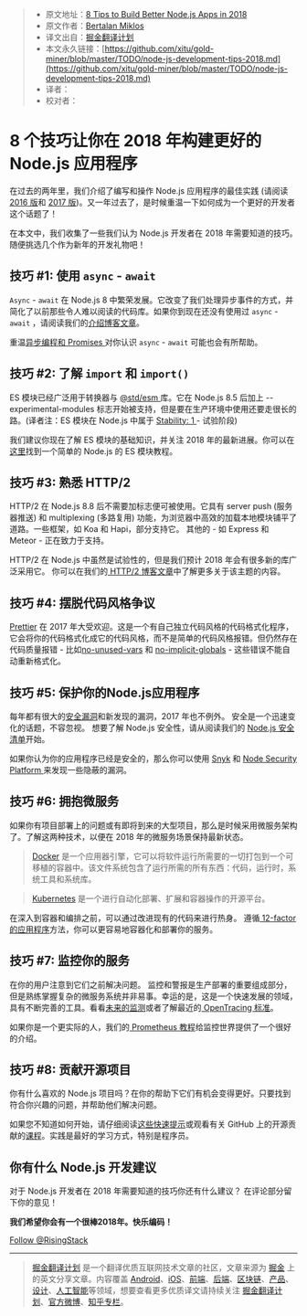 > * 原文地址：[8 Tips to Build Better Node.js Apps in 2018](https://blog.risingstack.com/node-js-development-tips-2018/)
> * 原文作者：[Bertalan Miklos](https://twitter.com/@solkimicreb)
> * 译文出自：[掘金翻译计划](https://github.com/xitu/gold-miner)
> * 本文永久链接：[https://github.com/xitu/gold-miner/blob/master/TODO/node-js-development-tips-2018.md](https://github.com/xitu/gold-miner/blob/master/TODO/node-js-development-tips-2018.md)
> * 译者：
> * 校对者：

# 8 个技巧让你在 2018 年构建更好的 Node.js 应用程序

在过去的两年里，我们介绍了编写和操作 Node.js 应用程序的最佳实践 (请阅读 [2016 版](https://blog.risingstack.com/how-to-become-a-better-node-js-developer-in-2016/)和 [2017 版](https://blog.risingstack.com/node-js-best-practices-2017/))。又一年过去了，是时候重温一下如何成为一个更好的开发者这个话题了！

在本文中，我们收集了一些我们认为 Node.js 开发者在 2018 年需要知道的技巧。随便挑选几个作为新年的开发礼物吧！

## 技巧 #1: 使用 `async` - `await`

`Async` - `await` 在 Node.js 8 中繁荣发展。它改变了我们处理异步事件的方式，并简化了以前那些令人难以阅读的代码库。如果你到现在还没有使用过 `async` - `await` ，请阅读我们的[介绍博客文章](https://blog.risingstack.com/mastering-async-await-in-nodejs/)。

重温[异步编程和 Promises ](https://blog.risingstack.com/node-hero-async-programming-in-node-js/)对你认识 `async` - `await` 可能也会有所帮助。

## 技巧 #2: 了解 `import` 和 `import()`

ES 模块已经广泛用于转换器与 [@std/esm ](https://github.com/standard-things/esm) 库。它在 Node.js 8.5 后加上 --experimental-modules 标志开始被支持，但是要在生产环境中使用还要走很长的路。(译者注：ES 模块在 Node.js 中属于 [Stability: 1 ](https://nodejs.org/dist/latest-v8.x/docs/api/documentation.html#documentation_stability_index) - 试验阶段)

我们建议你现在了解 ES 模块的基础知识，并关注 2018 年的最新进展。你可以在[这里](http://2ality.com/2017/09/native-esm-node.html)找到一个简单的 Node.js 的 ES 模块教程。

## 技巧 #3: 熟悉 HTTP/2

HTTP/2 在 Node.js 8.8 后不需要加标志便可被使用。它具有 server push (服务器推送) 和 multiplexing (多路复用) 功能，为浏览器中高效的加载本地模块铺平了道路。一些框架，如 Koa 和 Hapi，部分支持它。 其他的 - 如 Express 和 Meteor - 正在致力于支持。

HTTP/2 在 Node.js 中虽然是试验性的，但是我们预计 2018 年会有很多新的库广泛采用它。 你可以在我们的[ HTTP/2 博客文章](https://blog.risingstack.com/node-js-http-2-push/)中了解更多关于该主题的内容。

## 技巧 #4: 摆脱代码风格争议

[Prettier](https://github.com/prettier/prettier) 在 2017 年大受欢迎。这是一个有自己独立代码风格的代码格式化程序，它会将你的代码格式化成它的代码风格，而不是简单的代码风格报错。但仍然存在代码质量报错 - 比如[no-unused-vars](http://eslint.org/docs/rules/no-unused-vars) 和 [no-implicit-globals](http://eslint.org/docs/rules/no-implicit-globals) - 这些错误不能自动重新格式化。


## 技巧 #5: 保护你的Node.js应用程序

每年都有很大的[安全漏洞](https://en.wikipedia.org/wiki/List_of_data_breaches)和新发现的漏洞，2017 年也不例外。 安全是一个迅速变化的话题，不容忽视。 想要了解 Node.js 安全性，请从阅读我们的 [Node.js 安全清单](https://blog.risingstack.com/node-js-security-checklist/)开始。

如果你认为你的应用程序已经是安全的，那么你可以使用 [Snyk](https://snyk.io/) 和 [Node Security Platform ](https://nodesecurity.io/) 来发现一些隐蔽的漏洞。

## 技巧 #6: 拥抱微服务

如果你有项目部署上的问题或有即将到来的大型项目，那么是时候采用微服务架构了。了解这两种技术，以便在 2018 年的微服务场景保持最新状态。

> [Docker](https://www.docker.com/) 是一个应用器引擎，它可以将软件运行所需要的一切打包到一个可移植的容器中。该文件系统包含了运行所需的所有东西：代码，运行时，系统工具和系统库。

> [Kubernetes](https://kubernetes.io/) 是一个进行自动化部署、扩展和容器操作的开源平台。

在深入到容器和编排之前，可以通过改进现有的代码来进行热身。 遵循[ 12-factor 的应用程序](https://12factor.net/)方法，你可以更容易地容器化和部署你的服务。

## 技巧 #7: 监控你的服务

在你的用户注意到它们之前解决问题。 监控和警报是生产部署的重要组成部分，但是熟练掌握复杂的微服务系统并非易事。幸运的是，这是一个快速发展的领域，具有不断完善的工具。看看[未来的监测](https://blog.risingstack.com/the-future-of-microservices-monitoring-and-instrumentation/)或者了解最近的[ OpenTracing 标准](https://blog.risingstack.com/distributed-tracing-opentracing-node-js/)。

如果你是一个更实际的人，我们的[ Prometheus 教程](https://blog.risingstack.com/node-js-performance-monitoring-with-prometheus/)给监控世界提供了一个很好的介绍。

## 技巧 #8: 贡献开源项目

你有什么喜欢的 Node.js 项目吗？在你的帮助下它们有机会变得更好。只要找到符合你兴趣的问题，并帮助他们解决问题。

如果您不知道如何开始，请仔细阅读[这些快速提示](https://egghead.io/articles/get-started-contributing-to-javascript-open-source)或观看有关 GitHub 上的开源贡献的[课程](https://egghead.io/courses/how-to-contribute-to-an-open-source-project-on-github)。实践是最好的学习方式，特别是程序员。

## 你有什么 Node.js 开发建议

对于 Node.js 开发者在 2018 年需要知道的技巧你还有什么建议？ 在评论部分留下你的意见！

**我们希望你会有一个很棒2018年。快乐编码！**

[Follow @RisingStack](https://twitter.com/RisingStack)


---

> [掘金翻译计划](https://github.com/xitu/gold-miner) 是一个翻译优质互联网技术文章的社区，文章来源为 [掘金](https://juejin.im) 上的英文分享文章。内容覆盖 [Android](https://github.com/xitu/gold-miner#android)、[iOS](https://github.com/xitu/gold-miner#ios)、[前端](https://github.com/xitu/gold-miner#前端)、[后端](https://github.com/xitu/gold-miner#后端)、[区块链](https://github.com/xitu/gold-miner#区块链)、[产品](https://github.com/xitu/gold-miner#产品)、[设计](https://github.com/xitu/gold-miner#设计)、[人工智能](https://github.com/xitu/gold-miner#人工智能)等领域，想要查看更多优质译文请持续关注 [掘金翻译计划](https://github.com/xitu/gold-miner)、[官方微博](http://weibo.com/juejinfanyi)、[知乎专栏](https://zhuanlan.zhihu.com/juejinfanyi)。
